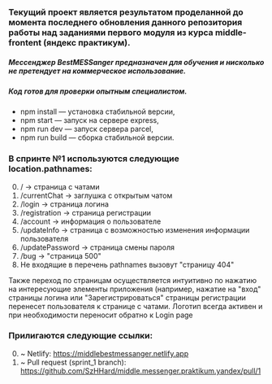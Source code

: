 
### Текущий проект является результатом проделанной до момента последнего обновления данного репозитория работы над заданиями первого модуля из курса middle-frontent (яндекс практикум). 

 ##### Мессенджер BestMESSanger предназначен для обучения и нисколько не претендует на коммерческое использование.
 ##### Код готов для проверки опытным специалистом.

 * npm install — установка стабильной версии,
 * npm start — запуск на сервере express,
 * npm run dev — запуск сервера parcel,
 * npm run build — сборка стабильной версии.

### В спринте №1 используются следующие location.pathnames: 
0. / -> страница с чатами
1. /currentChat -> заглушка с открытым чатом
2. /login -> страница логина
3. /registration -> страница регистрации
4. /account -> информация о пользователе
5. /updateInfo -> страница с возможностью изменения информации пользователя
6. /updatePassword -> страница смены пароля
7. /bug -> "страница 500"
8. Не входящие в перечень pathnames вызовут "страницу 404"

Также переход по страницам осуществляется интуитивно по нажатию на интересующие элементы приложения (например, нажатие на "вход" страницы логина или "Зарегистрироваться" страницы регистрации перенесет пользователя к странице с чатами.
Логотип всегда активен и при необходимости переносит обратно к Login page


### Прилигаются следующие ссылки:
0. ~ Netlify: https://middlebestmessanger.netlify.app
1. ~ Pull request (sprint_1 branch): https://github.com/SzHHard/middle.messenger.praktikum.yandex/pull/1
